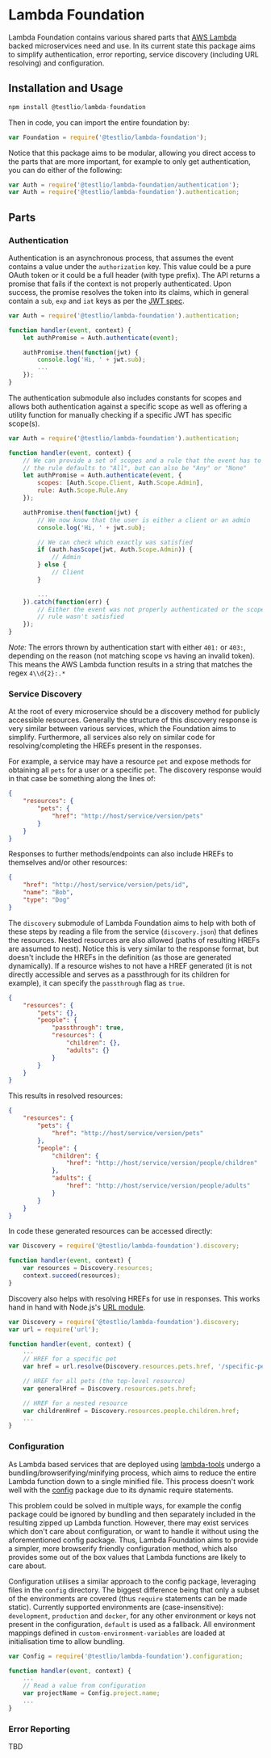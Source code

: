 # Lambda Foundation

Lambda Foundation contains various shared parts that [AWS Lambda](https://aws.amazon.com/lambda/) backed microservices need and use. In its current state this package aims to simplify authentication, error reporting, service discovery (including URL resolving) and configuration.

## Installation and Usage

```js
npm install @testlio/lambda-foundation
```

Then in code, you can import the entire foundation by:

```js
var Foundation = require('@testlio/lambda-foundation');
```

Notice that this package aims to be modular, allowing you direct access to the parts that are more important, for example to only get authentication, you can do either of the following:

```js
var Auth = require('@testlio/lambda-foundation/authentication');
var Auth = require('@testlio/lambda-foundation').authentication;
```

## Parts

### Authentication

Authentication is an asynchronous process, that assumes the event contains a value under the `authorization` key. This value could be a pure OAuth token or it could be a full header (with type prefix). The API returns a promise that fails if the context is not properly authenticated. Upon success, the promise resolves the token into its claims, which in general contain a `sub`, `exp` and `iat` keys as per the [JWT spec](http://jwt.io/introduction/).

```js
var Auth = require('@testlio/lambda-foundation').authentication;

function handler(event, context) {
    let authPromise = Auth.authenticate(event);

    authPromise.then(function(jwt) {
        console.log('Hi, ' + jwt.sub);
        ...
    });
}
```

The authentication submodule also includes constants for scopes and allows both authentication against a specific scope as well as offering a utility function for manually checking if a specific JWT has specific scope(s).

```js
var Auth = require('@testlio/lambda-foundation').authentication;

function handler(event, context) {
    // We can provide a set of scopes and a rule that the event has to satisfy
    // the rule defaults to "All", but can also be "Any" or "None"
    let authPromise = Auth.authenticate(event, {
        scopes: [Auth.Scope.Client, Auth.Scope.Admin],
        rule: Auth.Scope.Rule.Any
    });

    authPromise.then(function(jwt) {
        // We now know that the user is either a client or an admin
        console.log('Hi, ' + jwt.sub);

        // We can check which exactly was satisfied
        if (auth.hasScope(jwt, Auth.Scope.Admin)) {
            // Admin
        } else {
            // Client
        }

        ...
    }).catch(function(err) {
        // Either the event was not properly authenticated or the scope
        // rule wasn't satisfied
    });
}
```

_Note:_ The errors thrown by authentication start with either `401:` or `403:`, depending on the reason (not matching scope vs having an invalid token). This means the AWS Lambda function results in a string that matches the regex `4\\d{2}:.*`

### Service Discovery

At the root of every microservice should be a discovery method for publicly accessible resources. Generally the structure of this discovery response is very similar between various services, which the Foundation aims to simplify. Furthermore, all services also rely on similar code for resolving/completing the HREFs present in the responses.

For example, a service may have a resource `pet` and expose methods for obtaining all `pets` for a user or a specific `pet`. The discovery response would in that case be something along the lines of:

```json
{
    "resources": {
        "pets": {
            "href": "http://host/service/version/pets"
        }
    }
}
```

Responses to further methods/endpoints can also include HREFs to themselves and/or other resources:

```json
{
    "href": "http://host/service/version/pets/id",
    "name": "Bob",
    "type": "Dog"
}
```

The `discovery` submodule of Lambda Foundation aims to help with both of these steps by reading a file from the service (`discovery.json`) that defines the resources. Nested resources are also allowed (paths of resulting HREFs are assumed to nest). Notice this is very similar to the response format, but doesn't include the HREFs in the definition (as those are generated dynamically). If a resource wishes to not have a HREF generated (it is not directly accessible and serves as a passthrough for its children for example), it can specify the `passthrough` flag as `true`.

```json
{
    "resources": {
        "pets": {},
        "people": {
            "passthrough": true,
            "resources": {
                "children": {},
                "adults": {}
            }
        }
    }
}
```

This results in resolved resources:

```json
{
    "resources": {
        "pets": {
            "href": "http://host/service/version/pets"
        },
        "people": {
            "children": {
                "href": "http://host/service/version/people/children"
            },
            "adults": {
                "href": "http://host/service/version/people/adults"
            }
        }
    }
}
```

In code these generated resources can be accessed directly:

```js
var Discovery = require('@testlio/lambda-foundation').discovery;

function handler(event, context) {
    var resources = Discovery.resources;
    context.succeed(resources);
}
```

Discovery also helps with resolving HREFs for use in responses. This works hand in hand with Node.js's [URL module](https://nodejs.org/api/url.html).

```js
var Discovery = require('@testlio/lambda-foundation').discovery;
var url = require('url');

function handler(event, context) {
    ...
    // HREF for a specific pet
    var href = url.resolve(Discovery.resources.pets.href, '/specific-pet-id');

    // HREF for all pets (the top-level resource)
    var generalHref = Discovery.resources.pets.href;

    // HREF for a nested resource
    var childrenHref = Discovery.resources.people.children.href;
    ...
}
```

### Configuration

As Lambda based services that are deployed using [lambda-tools](https://github.com/testlio/lambda-tools) undergo a bundling/browserifying/minifying process, which aims to reduce the entire Lambda function down to a single minified file. This process doesn't work well with the [config](https://npmjs.org/packages/config) package due to its dynamic require statements.

This problem could be solved in multiple ways, for example the config package could be ignored by bundling and then separately included in the resulting zipped up Lambda function. However, there may exist services which don't care about configuration, or want to handle it without using the aforementioned config package. Thus, Lambda Foundation aims to provide a simpler, more browserify friendly configuration method, which also provides some out of the box values that Lambda functions are likely to care about.

Configuration utilises a similar approach to the config package, leveraging files in the `config` directory. The biggest difference being that only a subset of the environments are covered (thus `require` statements can be made static). Currently supported environments are (case-insensitive): `development`, `production` and `docker`, for any other environment or keys not present in the configuration, `default` is used as a fallback. All environment mappings defined in `custom-environment-variables` are loaded at initialisation time to allow bundling.

```js
var Config = require('@testlio/lambda-foundation').configuration;

function handler(event, context) {
    ...
    // Read a value from configuration
    var projectName = Config.project.name;
    ...
}
```

### Error Reporting

TBD
